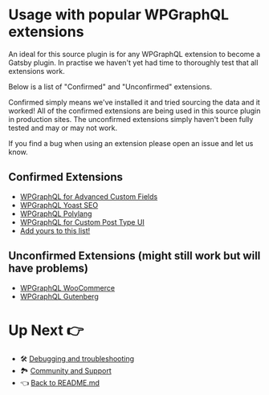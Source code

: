 # Usage with popular WPGraphQL extensions

An ideal for this source plugin is for any WPGraphQL extension to become a Gatsby plugin. In practise we haven't yet had time to thoroughly test that all extensions work.

Below is a list of "Confirmed" and "Unconfirmed" extensions.

Confirmed simply means we've installed it and tried sourcing the data and it worked! All of the confirmed extensions are being used in this source plugin in production sites. The unconfirmed extensions simply haven't been fully tested and may or may not work.

If you find a bug when using an extension please open an issue and let us know.

## Confirmed Extensions

- [WPGraphQL for Advanced Custom Fields](https://www.wpgraphql.com/acf/)
- [WPGraphQL Yoast SEO](https://github.com/ashhitch/wp-graphql-yoast-seo)
- [WPGraphQL Polylang](https://github.com/valu-digital/wp-graphql-polylang)
- [WPGraphQL for Custom Post Type UI](https://github.com/wp-graphql/wp-graphql-custom-post-type-ui)
- [Add yours to this list!](https://github.com/gatsbyjs/gatsby-source-wordpress-experimental/edit/master/docs/usage-with-popular-wp-graphql-extensions.md)

## Unconfirmed Extensions (might still work but will have problems)

- [WPGraphQL WooCommerce](https://woographql.com/)
- [WPGraphQL Gutenberg](https://wp-graphql-gutenberg.netlify.app/)

# Up Next :point_right:

- :hammer_and_wrench: [Debugging and troubleshooting](./debugging-and-troubleshooting.md)
- :national_park: [Community and Support](./community-and-support.md)
- :point_left: [Back to README.md](../README.md)
